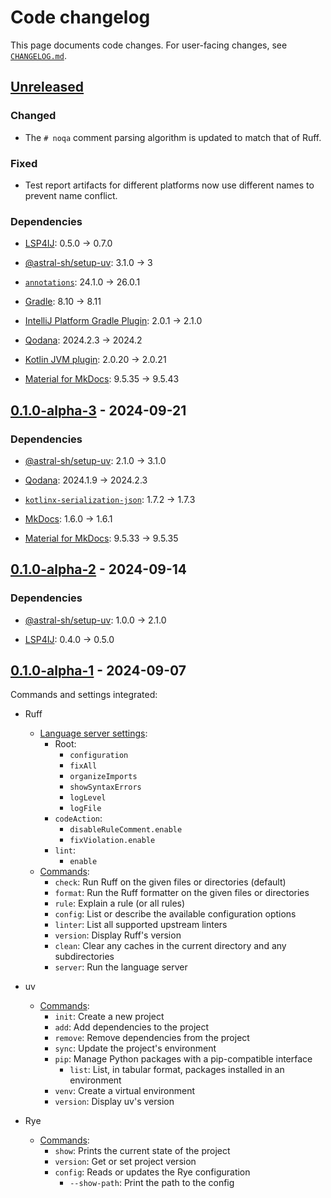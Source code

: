 <!-- Keep a Changelog guide -> https://keepachangelog.com -->

# Code changelog

This page documents code changes.
For user-facing changes, see [`CHANGELOG.md`][_-1].


  [_-1]: ./CHANGELOG.md


## [Unreleased]

### Changed

* The `# noqa` comment parsing algorithm is updated to match that of Ruff.


### Fixed

* Test report artifacts for different platforms
  now use different names to prevent name conflict.


### Dependencies

* [LSP4IJ][_0.1.0-a4-d1]: 0.5.0 &rarr; 0.7.0
* [@astral-sh/setup-uv][_0.1.0-a4-d2]: 3.1.0 &rarr; 3
* [`annotations`][_0.1.0-a4-d3]: 24.1.0 &rarr; 26.0.1
* [Gradle][_0.1.0-a4-d4]: 8.10 &rarr; 8.11
* [IntelliJ Platform Gradle Plugin][_0.1.0-a4-d5]: 2.0.1 &rarr; 2.1.0
* [Qodana][_0.1.0-a4-d6]: 2024.2.3 &rarr; 2024.2
* [Kotlin JVM plugin][_0.1.0-a4-d7]: 2.0.20 &rarr; 2.0.21
* [Material for MkDocs][_0.1.0-a4-d8]: 9.5.35 &rarr; 9.5.43


  [_0.1.0-a4-d1]: https://github.com/redhat-developer/lsp4ij
  [_0.1.0-a4-d2]: https://github.com/astral-sh/setup-uv
  [_0.1.0-a4-d3]: https://github.com/JetBrains/java-annotations
  [_0.1.0-a4-d4]: https://github.com/gradle/gradle
  [_0.1.0-a4-d5]: https://github.com/JetBrains/intellij-platform-gradle-plugin
  [_0.1.0-a4-d6]: https://github.com/JetBrains/qodana-action
  [_0.1.0-a4-d7]: https://github.com/JetBrains/kotlin
  [_0.1.0-a4-d8]: https://github.com/squidfunk/mkdocs-material


## [0.1.0-alpha-3] - 2024-09-21

### Dependencies

* [@astral-sh/setup-uv][_0.1.0-a3-d1]: 2.1.0 &rarr; 3.1.0
* [Qodana][_0.1.0-a3-d2]: 2024.1.9 &rarr; 2024.2.3
* [`kotlinx-serialization-json`][_0.1.0-a3-d3]: 1.7.2 &rarr; 1.7.3
* [MkDocs][_0.1.0-a3-d4]: 1.6.0 &rarr; 1.6.1
* [Material for MkDocs][_0.1.0-a3-d5]: 9.5.33 &rarr; 9.5.35


  [_0.1.0-a3-d1]: https://github.com/astral-sh/setup-uv
  [_0.1.0-a3-d2]: https://github.com/JetBrains/qodana-action
  [_0.1.0-a3-d3]: https://github.com/Kotlin/kotlinx.serialization
  [_0.1.0-a3-d4]: https://github.com/mkdocs/mkdocs
  [_0.1.0-a3-d5]: https://github.com/squidfunk/mkdocs-material


## [0.1.0-alpha-2] - 2024-09-14

### Dependencies

* [@astral-sh/setup-uv][_0.1.0-a2-d1]: 1.0.0 &rarr; 2.1.0
* [LSP4IJ][_0.1.0-a2-d2]: 0.4.0 &rarr; 0.5.0


  [_0.1.0-a2-d1]: https://github.com/astral-sh/setup-uv
  [_0.1.0-a2-d2]: https://github.com/redhat-developer/lsp4ij


## [0.1.0-alpha-1] - 2024-09-07

Commands and settings integrated:

* Ruff
  * [Language server settings][_0.1.0-a1-1]:
    * Root:
      * `configuration`
      * `fixAll`
      * `organizeImports`
      * `showSyntaxErrors`
      * `logLevel`
      * `logFile`
    * `codeAction`:
      * `disableRuleComment.enable`
      * `fixViolation.enable`
    * `lint`:
      * `enable`
  * [Commands][_0.1.0-a1-2]:
    * `check`: Run Ruff on the given files or directories (default)
    * `format`: Run the Ruff formatter on the given files or directories
    * `rule`: Explain a rule (or all rules)
    * `config`: List or describe the available configuration options
    * `linter`: List all supported upstream linters
    * `version`: Display Ruff's version
    * `clean`: Clear any caches in the current directory and any subdirectories
    * `server`: Run the language server

* uv
  * [Commands][_0.1.0-a1-3]:
    * `init`: Create a new project
    * `add`: Add dependencies to the project
    * `remove`: Remove dependencies from the project
    * `sync`: Update the project's environment
    * `pip`: Manage Python packages with a pip-compatible interface
      * `list`: List, in tabular format, packages installed in an environment
    * `venv`: Create a virtual environment
    * `version`: Display uv's version

* Rye
  * [Commands][_0.1.0-a1-4]:
    * `show`: Prints the current state of the project
    * `version`: Get or set project version
    * `config`: Reads or updates the Rye configuration
      * `--show-path`: Print the path to the config


  [_0.1.0-a1-1]: https://docs.astral.sh/ruff/editors/settings/
  [_0.1.0-a1-2]: https://docs.astral.sh/ruff/configuration/#full-command-line-interface
  [_0.1.0-a1-3]: https://docs.astral.sh/uv/reference/cli/
  [_0.1.0-a1-4]: https://rye.astral.sh/guide/commands/


  [Unreleased]: https://github.com/InSyncWithFoo/ryecharm/compare/v0.1.0-alpha-3..HEAD
  [0.1.0-alpha-3]: https://github.com/InSyncWithFoo/ryecharm/compare/v0.1.0-alpha-2..v0.1.0-alpha-3
  [0.1.0-alpha-2]: https://github.com/InSyncWithFoo/ryecharm/compare/v0.1.0-alpha-1..v0.1.0-alpha-2
  [0.1.0-alpha-1]: https://github.com/InSyncWithFoo/ryecharm/commits
